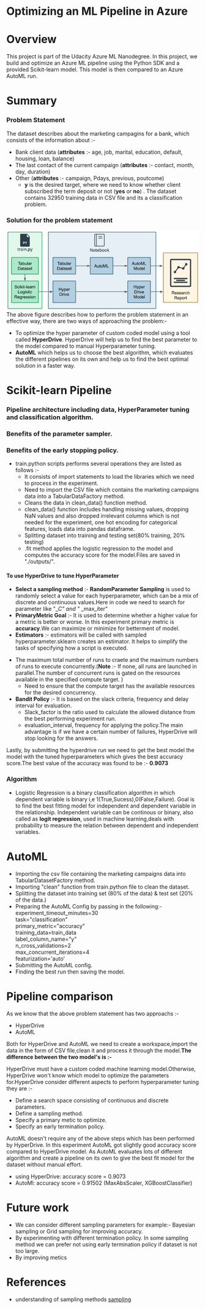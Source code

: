 # Optimizing an ML Pipeline in Azure

# Overview

This project is part of the Udacity Azure ML Nanodegree.
In this project, we build and optimize an Azure ML pipeline using the Python SDK and a provided Scikit-learn model.
This model is then compared to an Azure AutoML run.

# Summary

### **Problem Statement**

The dataset describes about the marketing campagins for a bank, which consists of the information about :-

- Bank client data (**attributes** :- age, job, marital, education, default, housing, loan, balance)
- The last contact of the current campaign (**attributes** :- contact, month, day, duration)
- Other (**attributes** :- campaign, Pdays, previous, poutcome)
  - **y** is the desired target, where we need to know whether client subscribed the term deposit or not (**yes** or **no**) . The dataset contains 32950 training data in CSV file and its a classification problem.

### **Solution for the problem statement**

![Optimizing_ML_Pipeline](azure_pipeline.png)
The above figure describes how to perform the problem statement in an effective way, there are two ways of approaching the problem:-

- To optimize the hyper parameter of custom coded model using a tool called **HyperDrive**. HyperDrive will help us to find the best parameter to the model compared to manual Hyperparameter tuning.
- **AutoML** which helps us to choose the best algorithm, which evaluates the different pipelines on its own and help us to find the best optimal solution in a faster way.

# Scikit-learn Pipeline

### Pipeline architecture including data, HyperParameter tuning and classification algorithm.

### Benefits of the parameter sampler.

### Benefits of the early stopping policy.

- train.python scripts performs several operations they are listed as follows :-
  - It consists of import statements to load the libraries which we need to process in the experiment.
  - Need to import the CSV file which contains the marketing campaigns data into a TabularDataFactory method.
  - Cleans the data in clean_data() function method.
  - clean_data() function includes handling missing values, dropping NaN values and also dropped irrelevant columns which is not needed for the experiment, one hot encoding for categorical features, loads data into pandas dataframe.
  - Splitting dataset into training and testing set(80% training, 20% testing)
  - .fit method applies the logistic regression to the model and computes the accuracy score for the model.Files are saved in "./outputs/".

#### To use HyperDrive to tune HyperParameter

- **Select a sampling method** :- **RandomParameter Sampling** is used to randomly select a value for each hyperparameter, which can be a mix of discrete and continuous values.Here in code we need to search for parameter like "\__C" and "_ \_max_iter"
- **PrimaryMetric Goal** :- It is used to determine whether a higher value for a metric is better or worse. In this experiment primary metric is **accuracy**.We can maximize or minimize for betterment of model.
- **Estimators** :- estimators will be called with sampled hyperparameter.sklearn creates an estimator. It helps to simplify the tasks of specifying how a script is executed.

* The maximum total number of runs to craete and the maximum numbers of runs to execute concurrently.(**Note** :- If none, all runs are launched in parallel.The number of concurrent runs is gated on the resources available in the specified compute target. )
  - Need to ensure that the compute target has the available resources for the desired concurrency.
* **Bandit Policy** :- It is based on the slack criteria, frequency and delay interval for evaluation.
  - Slack_factor is the ratio used to calculate the allowed distance from the best performing experiment run.
  - evaluation_interval, frequency for applying the policy.The main advantage is if we have a certain number of failures, HyperDrive will stop looking for the answers.

Lastly, by submitting the hyperdrive run we need to get the best model the model with the tuned hyperparameters which gives the best accuracy score.The best value of the accuracy was found to be :- **0.9073**

### Algorithm

- Logistic Regression is a binary classification algorithm in which dependent variable is binary i,e
  1(True,Sucess),0(False,Failure). Goal is to find the best fitting model for independent and dependent variable in the relationship. Independent variable can be continous or binary, also called as **logit regression**, used in machine learning,deals with probability to measure the relation between dependent and independent variables.

# AutoML

- Importing the csv file containing the marketing campaigns data into TabularDatasetFactory method.
- Importing "clean" function from train.python file to clean the dataset.
- Splitting the dataset into training set (80% of the data) & test set (20% of the data.)
- Preparing the AutoML Config by passing in the following:-  
   experiment_timeout_minutes=30  
   task="classification"  
   primary_metric="accuracy"  
   training_data=train_data  
   label_column_name="y"  
   n_cross_validations=2  
   max_concurrent_iterations=4  
   featurization='auto'
- Submitting the AutoML config.
- Finding the best run then saving the model.

# Pipeline comparison

As we know that the above problem statement has two approachs :-

- HyperDrive
- AutoML

Both for HyperDrive and AutoML we need to create a workspace,import the data in the form of CSV file,clean it and process it through the model.**The difference between the two model's is :-**

HyperDrive must have a custom coded machine learning model.Otherwise, HyperDrive won't know which model to optimize the parameters for.HyperDrive consider different aspects to perform hyperparameter tuning they are :-

- Define a search space consisting of continuous and discrete parameters.
- Define a sampling method.
- Specify a primary metic to optimize.
- Specify an early termination policy.

AutoML doesn't require any of the above steps which has been performed by HyperDrive. In this experiment AutoML got slightly good accuracy score compared to HyperDrive model. As AutoML evaluates lots of different algorithm and create a pipeline on its own to give the best fit model for the dataset without manual effort.

- using HyperDrive: accuracy score = 0.9073
- AutoMl: accuracy score = 0.91502 (MaxAbsScaler, XGBoostClassifier)

# Future work

- We can consider different sampling parameters for example:- Bayesian sampling or Grid sampling for improving accuracy.
- By experimenting with different termination policy. In some sampling method we can prefer not using early termination policy if dataset is not too large.
- By improving metics

# References

- understanding of sampling methods [sampling](https://www.analyticsvidhya.com/blog/2019/09/data-scientists-guide-8-types-of-sampling-techniques/)
